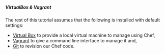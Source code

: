 ##### VirtualBox & Vagrant

The rest of this tutorial assumes that the following is installed with default settings:

* <a href="https://www.virtualbox.org/wiki/Download_Old_Builds_4_2" target="_blank">Virtual Box</a> to provide a local virtual machine to manage using Chef,
* <a href="http://downloads.vagrantup.com/" target="_blank">Vagrant</a> to give a command line interface to manage it and,
* <a href="http://git-scm.com/" target="_blank">Git</a> to revision our Chef code.

[virtual-box-old]: https://www.virtualbox.org/wiki/Download_Old_Builds_4_2
